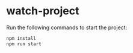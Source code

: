 
# watch-project

Run the following commands to start the project:

```javascript
npm install
npm run start
```